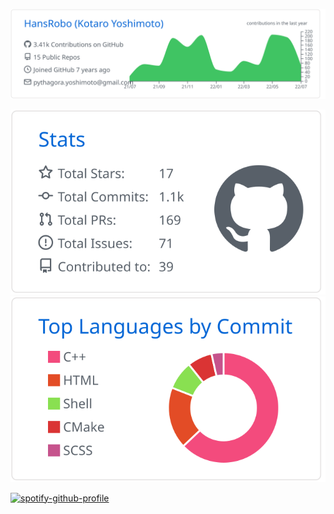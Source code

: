 [![](https://raw.githubusercontent.com/HansRobo/HansRobo/master/profile-summary-card-output/github/0-profile-details.svg)](https://github.com/vn7n24fzkq/github-profile-summary-cards)

[![](https://raw.githubusercontent.com/HansRobo/HansRobo/master/profile-summary-card-output/github/3-stats.svg)](https://github.com/vn7n24fzkq/github-profile-summary-cards)[![](https://raw.githubusercontent.com/HansRobo/HansRobo/master/profile-summary-card-output/github/2-most-commit-language.svg)](https://github.com/vn7n24fzkq/github-profile-summary-cards)

<!--[![HansRobo's github stats](https://github-readme-stats.vercel.app/api?username=HansRobo&show_icons=true)](https://github.com/HansRobo/HansRobo)-->
<!--
**HansRobo/HansRobo** is a ✨ _special_ ✨ repository because its `README.md` (this file) appears on your GitHub profile.

Here are some ideas to get you started:

- 🔭 I’m currently working on ...
- 🌱 I’m currently learning ...
- 👯 I’m looking to collaborate on ...
- 🤔 I’m looking for help with ...
- 💬 Ask me about ...
- 📫 How to reach me: ...
- 😄 Pronouns: ...
- ⚡ Fun fact: ...
-->

[![spotify-github-profile](https://spotify-github-profile.vercel.app/api/view?uid=27chs0pcxw2y3e3lpkl6ynyeg&cover_image=true&theme=novatorem&bar_color=53b14f&bar_color_cover=true)](https://spotify-github-profile.vercel.app/api/view?uid=27chs0pcxw2y3e3lpkl6ynyeg&redirect=true)
